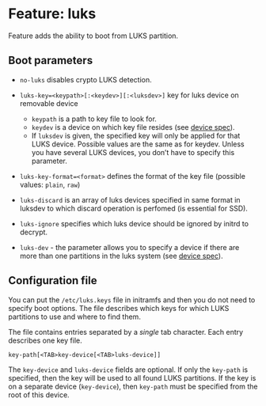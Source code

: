 # Feature: luks

Feature adds the ability to boot from LUKS partition.

## Boot parameters

- `no-luks` disables crypto LUKS detection.

- `luks-key=<keypath>[:<keydev>][:<luksdev>]` key for luks device on removable device
  - `keypath` is a path to key file to look for.
  - `keydev` is a device on which key file resides (see [device spec](../../Documentation/DeviceSpec.md)).
  - If `luksdev` is given, the specified key will only be applied for that LUKS device.
    Possible values are the same as for keydev. Unless you have several LUKS devices,
    you don’t have to specify this parameter.

- `luks-key-format=<format>` defines the format of the key file
  (possible values: `plain`, `raw`)

- `luks-discard` is an array of luks devices specified in same format in luksdev
  to which discard operation is perfomed (is essential for SSD).

- `luks-ignore` specifies which luks device should be ignored by initrd to decrypt.

- `luks-dev` - the parameter allows you to specify a device if there are more
  than one partitions in the luks system (see [device spec](../../Documentation/DeviceSpec.md)).

## Configuration file

You can put the `/etc/luks.keys` file in initramfs and then you do not need to
specify boot options. The file describes which keys for which LUKS partitions to use
and where to find them.

The file contains entries separated by a _single_ tab character. Each entry
describes one key file.

```
key-path[<TAB>key-device[<TAB>luks-device]]
```

The `key-device` and `luks-device` fields are optional. If only the `key-path`
is specified, then the key will be used to all found LUKS partitions. If the key
is on a separate device (`key-device`), then `key-path` must be specified from
the root of this device.

